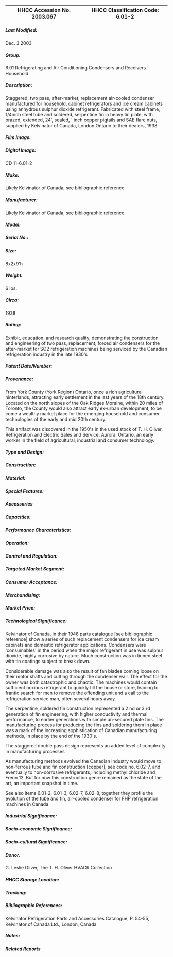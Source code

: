 | **HHCC Accession No. 2003.067** |**HHCC Classification Code:  6.01-2**|
| ----------- | ----------- |

##### Last Modified:
Dec. 3 2003

##### Group:
6.01 Refrigerating and Air Conditioning Condensers and Receivers - Household

##### Description:
Staggered, two pass, after-market, replacement air-cooled condenser manufactured for household, cabinet refrigerators and ice cream cabinets using anhydrous sulphur dioxide refrigerant. Fabricated with steel frame, 1/4inch steel tube and soldered, serpentine fin in heavy tin plate, with brazed, extended, 24', sealed, ' inch copper pigtails and SAE flare nuts, supplied by Kelvinator of Canada, London Ontario to their dealers, 1938

##### Film Image:


##### Digital Image:
CD 11-6.01-2

##### Make:
Likely Kelvinator of Canada, see bibliographic reference

##### Manufacturer:
Likely Kelvinator of Canada, see bibliographic reference

##### Model:


##### Serial No.:


##### Size:
8x2x9'h

##### Weight:
6 lbs.

##### Circa:
1938

##### Rating:
Exhibit, education, and research quality, demonstrating the construction and engineering of two pass, replacement, forced air condensers for the after-market for SO2 refrigeration machines being serviced by the Canadian refrigeration industry in the late 1930's

##### Patent Date/Number:


##### Provenance:
From York County (York Region) Ontario, once a rich agricultural hinterlands, attracting early settlement in the last years of the 18th century. Located on the north slopes of the Oak Ridges Moraine, within 20 miles of Toronto, the County would also attract early ex-urban development, to be come a wealthy market place for the emerging household and consumer technologies of the early and mid 20th century. 

This artifact was discovered in the 1950's in the used stock of T. H. Oliver, Refrigeration and Electric Sales and Service, Aurora, Ontario, an early worker in the field of agricultural, industrial and consumer technology.

##### Type and Design:


##### Construction:


##### Material:


##### Special Features:


##### Accessories


##### Capacities:


##### Performance Characteristics:


##### Operation:


##### Control and Regulation:


##### Targeted Market Segment:


##### Consumer Acceptance:


##### Merchandising:


##### Market Price:


##### Technological Significance:
Kelvinator of Canada, in their 1948 parts catalogue [see bibliographic reference] show a series of such replacement condensers for ice cream cabinets and domestic refrigerator applications. Condensers were 'consumables' in the period when the major refrigerant in use was sulphur dioxide, highly corrosive by nature. Much construction was in tinned steel with tin coatings subject to break down.

Considerable damage was also the result of fan blades coming loose on their motor shafts and cutting through the condenser wall. The effect for the owner was both catastrophic and chaotic. The machines would contain sufficient noxious refrigerant to quickly fill the house or store, leading to frantic search for men to remove the offending unit and a call to the refrigeration service man, often several hours away.

The serpentine, soldered fin construction represented a 2 nd or 3 rd generation of fin engineering, with higher conductivity and thermal performance, to earlier generations with simple un-secured plate fins. The manufacturing process for producing the fins and soldering them in place was a mark of the increasing sophistication of Canadian manufacturing methods, in place by the end of the 1930's.        

The staggered double pass design represents an added level of complexity in manufacturing processes

As manufacturing methods evolved the Canadian industry would move to non-ferrous tube and fin construction [copper], see code no. 6.02-7, and eventually to non-corrosive refrigerants, including methyl chloride and Freon 12. But for now this construction genre remained as the state of the art, an important snapshot in time.  

See also items 6.01-2, 6.01-3, 6.02-7, 6.02-8, together they profile the evolution of the tube and fin, air-cooled condenser for FHP refrigeration machines in Canada

##### Industrial Significance:


##### Socio-economic Significance:


##### Socio-cultural Significance:


##### Donor:
G. Leslie Oliver, The T. H. Oliver HVACR Collection

##### HHCC Storage Location:


##### Tracking:


##### Bibliographic References:
Kelvinator Refrigeration Parts and Accessories Catalogue, P. 54-55, Kelvinator of Canada Ltd., London, Canada

##### Notes:


##### Related Reports

